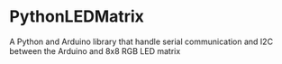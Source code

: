 PythonLEDMatrix
===============

A Python and Arduino library that handle serial communication and I2C between the Arduino and 8x8 RGB LED matrix
